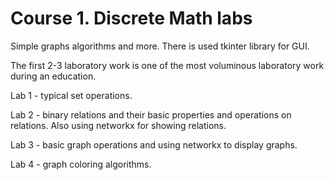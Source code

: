 # Course 1. Discrete Math labs
Simple graphs algorithms and more. There is used tkinter library for GUI. 

The first 2-3 laboratory work is one of the most voluminous laboratory work during an education.

Lab 1 - typical set operations.

Lab 2 - binary relations and their basic properties and operations on relations. Also using networkx for showing relations.

Lab 3 - basic graph operations and using networkx to display graphs.

Lab 4 - graph coloring algorithms.

